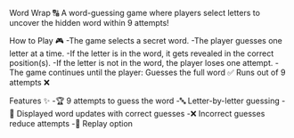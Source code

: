 Word Wrap 🔠
A word-guessing game where players select letters to uncover the hidden word within 9 attempts!

How to Play 🎮
-The game selects a secret word.
-The player guesses one letter at a time.
-If the letter is in the word, it gets revealed in the correct position(s).
-If the letter is not in the word, the player loses one attempt.
-The game continues until the player:
   Guesses the full word ✅
   Runs out of 9 attempts ❌


Features ✨
-🏆 9 attempts to guess the word
-🔤 Letter-by-letter guessing
-🎨 Displayed word updates with correct guesses
-❌ Incorrect guesses reduce attempts
-🔄 Replay option
